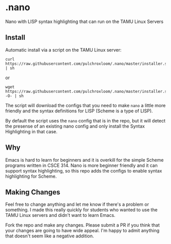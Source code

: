 # .nano
Nano with LISP syntax highlighting that can run on the TAMU Linux Servers

## Install
Automatic install via a script on the TAMU Linux server:
```
curl https://raw.githubusercontent.com/pulchroxloom/.nano/master/installer.sh | sh
```
or
```
wget https://raw.githubusercontent.com/pulchroxloom/.nano/master/installer.sh -O- | sh
```
The script will download the configs that you need to make `nano` a little more friendly and the syntax definitions for LISP (Scheme is a type of LISP).

By default the script uses the `nano` config that is in the repo, but it will detect the presense of an existing nano config and only install the Syntax Highlighting in that case.

## Why
Emacs is hard to learn for beginners and it is overkill for the simple Scheme programs written in CSCE 314. Nano is more beginner friendly and it can support syntax highlighting, so this repo adds the configs to enable syntax highlighting for Scheme.

## Making Changes
Feel free to change anything and let me know if there's a problem or something. I made this really quickly for students who wanted to use the TAMU Linux servers and didn't want to learn Emacs.

Fork the repo and make any changes. Please submit a PR if you think that your changes are going to have wide appeal. I'm happy to admit anything that doesn't seem like a negative addition.
